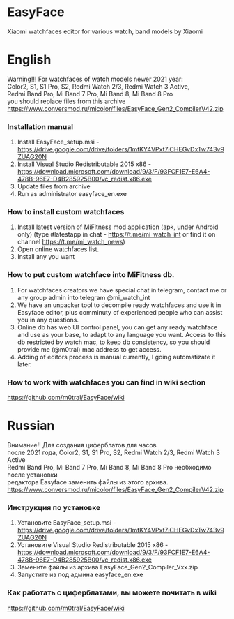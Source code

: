 # EasyFace
Xiaomi watchfaces editor for various watch, band models by Xiaomi

# English

Warning!!! For watchfaces of watch models newer 2021 year:  
Color2, S1, S1 Pro, S2, Redmi Watch 2/3, Redmi Watch 3 Active,  
Redmi Band Pro, Mi Band 7 Pro, Mi Band 8, Mi Band 8 Pro  
you should replace files from this archive  
https://www.conversmod.ru/micolor/files/EasyFace_Gen2_CompilerV42.zip

### Installation manual
1. Install EasyFace_setup.msi - https://drive.google.com/drive/folders/1mtKY4VPxt7iCHEGvDxTw743v9ZUAG20N
2. Install Visual Studio Redistributable 2015 x86 - https://download.microsoft.com/download/9/3/F/93FCF1E7-E6A4-478B-96E7-D4B285925B00/vc_redist.x86.exe
3. Update files from archive
4. Run as administrator easyface_en.exe

### How to install custom watchfaces
1. Install latest version of MiFitness mod application (apk, under Android only)
(type #latestapp in chat - https://t.me/mi_watch_int or find it on channel https://t.me/mi_watch_news)
2. Open online watchfaces list.
3. Install any you want

### How to put custom watchface into MiFitness db.
1. For watchfaces creators we have special chat in telegram, contact me or any group admin into telegram @mi_watch_int
2. We have an unpacker tool to decompile ready watchfaces and use it in Easyface editor, plus comminuty of experienced people who can assist you in any questions.
3. Online db has web UI control panel, you can get any ready watchface and use as your base, to adapt to any language you want.
   Access to this db restricted by watch mac, to keep db consistency, so you should provide me (@m0tral) mac address to get access.
4. Adding of editors process is manual currently, I going automatizate it later.

### How to work with watchfaces you can find in wiki section
https://github.com/m0tral/EasyFace/wiki

# Russian

Внимание!! Для создания циферблатов для часов  
после 2021 года, Color2, S1, S1 Pro, S2, Redmi Watch 2/3, Redmi Watch 3 Active  
Redmi Band Pro, Mi Band 7 Pro, Mi Band 8, Mi Band 8 Pro необходимо после установки  
редактора Easyface заменить файлы из этого архива.  
https://www.conversmod.ru/micolor/files/EasyFace_Gen2_CompilerV42.zip

### Инструкция по установке
1. Установите EasyFace_setup.msi - https://drive.google.com/drive/folders/1mtKY4VPxt7iCHEGvDxTw743v9ZUAG20N
2. Установите Visual Studio Redistributable 2015 x86 - https://download.microsoft.com/download/9/3/F/93FCF1E7-E6A4-478B-96E7-D4B285925B00/vc_redist.x86.exe
3. Замените файлы из архива EasyFace_Gen2_Compiler_Vxx.zip
4. Запустите из под админа easyface_en.exe

### Как работать с циферблатами, вы можете почитать в wiki
https://github.com/m0tral/EasyFace/wiki
